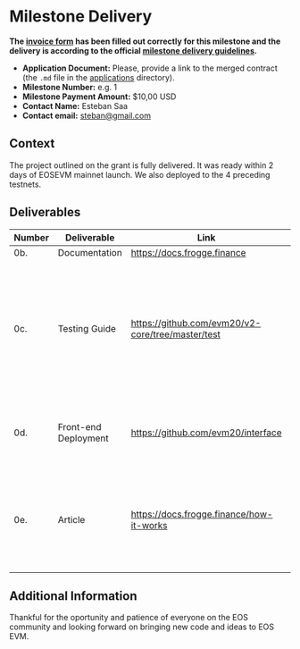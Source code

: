 # Milestone Delivery

**The [invoice form](https://forms.gle/wLuAzXKa9qYrZQob9) has been filled out correctly for this milestone and the delivery is according to the official [milestone delivery guidelines](deliveries/milestone-delivery-template.md).**  

* **Application Document:** Please, provide a link to the merged contract (the `.md` file in the [applications](deliveries/milestone-delivery-template.md) directory).
* **Milestone Number:** e.g. 1
* **Milestone Payment Amount:** $10,00 USD
* **Contact Name:** Esteban Saa
* **Contact email:** steban@gmail.com

## Context
The project outlined on the grant is fully delivered. It was ready within 2 days of EOSEVM mainnet launch. We also deployed to the 4 preceding testnets. 

## Deliverables

| Number | Deliverable | Link | Notes |
| ------------- | ------------- | ------------- |------------- |
|0b.| Documentation | https://docs.frogge.finance | Documentation |	We will provide both inline documentation of the code and a basic tutorial that explains how to configure TrustEVM and use TrustSwap
|0c.| Testing Guide	| https://github.com/evm20/v2-core/tree/master/test | Core functions will be fully covered by unit tests to ensure functionality and robustness. In the guide, we will describe how to run these tests.
|0d.| Front-end Deployment | https://github.com/evm20/interface |	We will provide a repository with instructions on how to deploy the frontend.
|0e.| Article | https://docs.frogge.finance/how-it-works | We will publish an article that explains how the different components of the platform are connected to make the platform work


## Additional Information
Thankful for the oportunity and patience of everyone on the EOS community and looking forward on bringing new code and ideas to EOS EVM.
